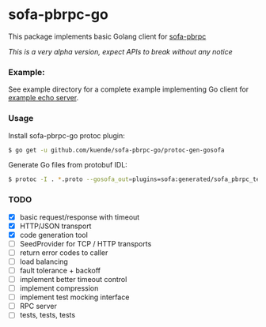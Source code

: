 # sofa-pbrpc-go

This package implements basic Golang client for [sofa-pbrpc](https://github.com/baidu/sofa-pbrpc)

*This is a very alpha version, expect APIs to break without any notice*

### Example:

See example directory for a complete example implementing Go client for [example echo server](https://github.com/baidu/sofa-pbrpc/tree/master/sample/echo).

### Usage

Install sofa-pbrpc-go protoc plugin:

```bash
$ go get -u github.com/kuende/sofa-pbrpc-go/protoc-gen-gosofa
```

Generate Go files from protobuf IDL:

```bash
$ protoc -I . *.proto --gosofa_out=plugins=sofa:generated/sofa_pbrpc_test
```

### TODO

- [x] basic request/response with timeout
- [X] HTTP/JSON transport
- [x] code generation tool
- [ ] SeedProvider for TCP / HTTP transports
- [ ] return error codes to caller
- [ ] load balancing
- [ ] fault tolerance + backoff
- [ ] implement better timeout control
- [ ] implement compression
- [ ] implement test mocking interface
- [ ] RPC server
- [ ] tests, tests, tests
